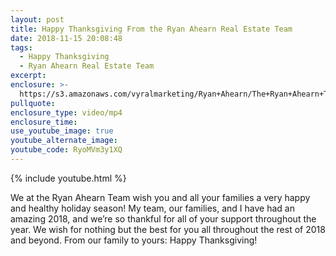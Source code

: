 ```yaml
---
layout: post
title: Happy Thanksgiving From the Ryan Ahearn Real Estate Team
date: 2018-11-15 20:08:48
tags:
  - Happy Thanksgiving
  - Ryan Ahearn Real Estate Team
excerpt:
enclosure: >-
  https://s3.amazonaws.com/vyralmarketing/Ryan+Ahearn/The+Ryan+Ahearn+Team-+Happy+Thanksgiving+From+the+Ryan+Ahearn+Real+Estate+Team.mp4
pullquote:
enclosure_type: video/mp4
enclosure_time:
use_youtube_image: true
youtube_alternate_image:
youtube_code: RyoMVm3y1XQ
---
```


{% include youtube.html %}

We at the Ryan Ahearn Team wish you and all your families a very happy and healthy holiday season! My team, our families, and I have had an amazing 2018, and we’re so thankful for all of your support throughout the year. We wish for nothing but the best for you all throughout the rest of 2018 and beyond. From our family to yours: Happy Thanksgiving!